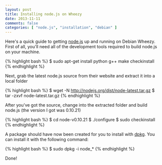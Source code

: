 ```yaml
---
layout: post
title: Installing node.js on Wheezy
date: 2013-11-11
comments: false
categories: [ "node.js", "installation", "debian" ]
---
```


Here's a quick guide to getting [node.js](http://nodejs.org/) up and running on Debian Wheezy. First of all, you'll need all of the development tools required to build node.js on your machine.

{% highlight bash %}
$ sudo apt-get install python g++ make checkinstall
{% endhighlight %}

Next, grab the latest node.js source from their website and extract it into a local folder

{% highlight bash %}
$ wget -N http://nodejs.org/dist/node-latest.tar.gz
$ tar -zxvf node-latest.tar.gz
{% endhighlight %}

After you've got the source, change into the extracted folder and build node.js (the version I got was 0.10.21)

{% highlight bash %}
$ cd node-v0.10.21
$ ./configure
$ sudo checkinstall
{% endhighlight %}

A package should have now been created for you to install with [dpkg](https://wiki.debian.org/dpkg). You can install it with the following command:

{% highlight bash %}
$ sudo dpkg -i node_*
{% endhighlight %}

Done!